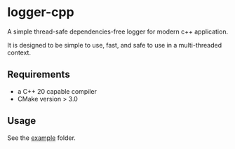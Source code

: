 # logger-cpp

A simple thread-safe dependencies-free logger for modern c++ application.

It is designed to be simple to use, fast, and safe to use in a multi-threaded context.

## Requirements
- a C++ 20 capable compiler
- CMake version > 3.0

## Usage
See the [example](./example/) folder.
